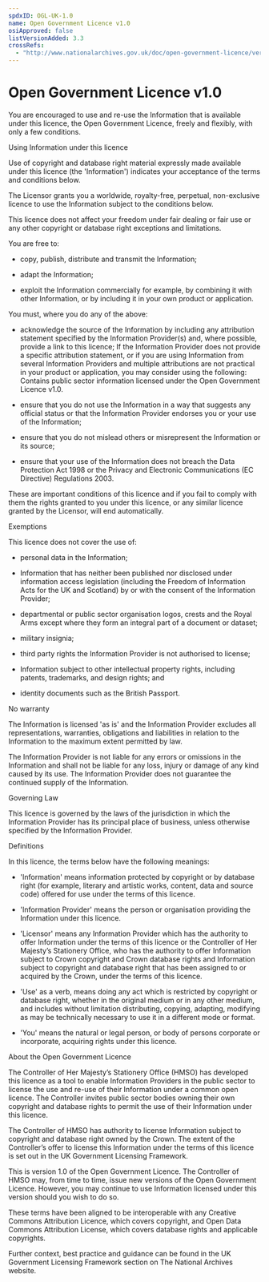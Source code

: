 ```yaml
---
spdxID: OGL-UK-1.0
name: Open Government Licence v1.0
osiApproved: false
listVersionAdded: 3.3
crossRefs: 
  - "http://www.nationalarchives.gov.uk/doc/open-government-licence/version/1/"
---
```


# Open Government Licence v1.0

You are encouraged to use and re-use the Information that is available under this licence, the Open Government Licence, freely and flexibly, with only a few conditions.

Using Information under this licence

Use of copyright and database right material expressly made available under this licence (the 'Information') indicates your acceptance of the terms and conditions below.

The Licensor grants you a worldwide, royalty-free, perpetual, non-exclusive licence to use the Information subject to the conditions below.

This licence does not affect your freedom under fair dealing or fair use or any other copyright or database right exceptions and limitations.

You are free to:

- copy, publish, distribute and transmit the Information;

- adapt the Information;

- exploit the Information commercially for example, by combining it with other Information, or by including it in your own product or application.

You must, where you do any of the above:

- acknowledge the source of the Information by including any attribution statement specified by the Information Provider(s) and, where possible, provide a link to this licence;
  If the Information Provider does not provide a specific attribution statement, or if you are using Information from several Information Providers and multiple attributions are not practical in your product or application, you may consider using the following: Contains public sector information licensed under the Open Government Licence v1.0.

- ensure that you do not use the Information in a way that suggests any official status or that the Information Provider endorses you or your use of the Information;

- ensure that you do not mislead others or misrepresent the Information or its source;

- ensure that your use of the Information does not breach the Data Protection Act 1998 or the Privacy and Electronic Communications (EC Directive) Regulations 2003.

These are important conditions of this licence and if you fail to comply with them the rights granted to you under this licence, or any similar licence granted by the Licensor, will end automatically.

Exemptions

This licence does not cover the use of:

- personal data in the Information;

- Information that has neither been published nor disclosed under information access legislation (including the Freedom of Information Acts for the UK and Scotland) by or with the consent of the Information Provider;

- departmental or public sector organisation logos, crests and the Royal Arms except where they form an integral part of a document or dataset;

- military insignia;

- third party rights the Information Provider is not authorised to license;

- Information subject to other intellectual property rights, including patents, trademarks, and design rights; and

- identity documents such as the British Passport.

No warranty

The Information is licensed 'as is' and the Information Provider excludes all representations, warranties, obligations and liabilities in relation to the Information to the maximum extent permitted by law.

The Information Provider is not liable for any errors or omissions in the Information and shall not be liable for any loss, injury or damage of any kind caused by its use. The Information Provider does not guarantee the continued supply of the Information.

Governing Law

This licence is governed by the laws of the jurisdiction in which the Information Provider has its principal place of business, unless otherwise specified by the Information Provider.

Definitions

In this licence, the terms below have the following meanings:

- 'Information' means information protected by copyright or by database right (for example, literary and artistic works, content, data and source code) offered for use under the terms of this licence.

- 'Information Provider' means the person or organisation providing the Information under this licence.

- 'Licensor' means any Information Provider which has the authority to offer Information under the terms of this licence or the Controller of Her Majesty’s Stationery Office, who has the authority to offer Information subject to Crown copyright and Crown database rights and Information subject to copyright and database right that has been assigned to or acquired by the Crown, under the terms of this licence.

- 'Use' as a verb, means doing any act which is restricted by copyright or database right, whether in the original medium or in any other medium, and includes without limitation distributing, copying, adapting, modifying as may be technically necessary to use it in a different mode or format.

- 'You' means the natural or legal person, or body of persons corporate or incorporate, acquiring rights under this licence.

About the Open Government Licence

The Controller of Her Majesty’s Stationery Office (HMSO) has developed this licence as a tool to enable Information Providers in the public sector to license the use and re-use of their Information under a common open licence. The Controller invites public sector bodies owning their own copyright and database rights to permit the use of their Information under this licence.

The Controller of HMSO has authority to license Information subject to copyright and database right owned by the Crown. The extent of the Controller’s offer to license this Information under the terms of this licence is set out in the UK Government Licensing Framework.

This is version 1.0 of the Open Government Licence. The Controller of HMSO may, from time to time, issue new versions of the Open Government Licence. However, you may continue to use Information licensed under this version should you wish to do so.

These terms have been aligned to be interoperable with any Creative Commons Attribution Licence, which covers copyright, and Open Data Commons Attribution License, which covers database rights and applicable copyrights.

Further context, best practice and guidance can be found in the UK Government Licensing Framework section on The National Archives website.
